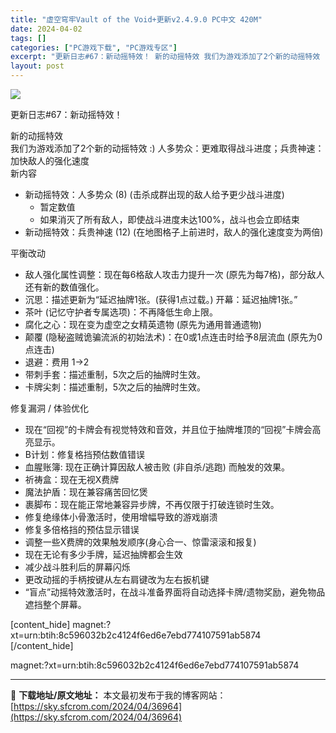 ```yaml
---
title: "虚空穹牢Vault of the Void+更新v2.4.9.0 PC中文 420M"
date: 2024-04-02
tags: []
categories: ["PC游戏下载", "PC游戏专区"]
excerpt: "更新日志#67：新动摇特效！ 新的动摇特效 我们为游戏添加了2个新的动摇特效 :) 人多势众：更难取得战斗进度；兵贵神速：加快敌人的强化速度 新内容 新动摇特效：人多势众 (8) (击杀成群出现的敌人给予更少战斗进度) 暂定数值 如果消灭了所有敌人，即使战斗进度未达100%，战斗也会立即结束 新动摇&hellip;"
layout: post
---
```


<div class="_2gdgUZH7TbyBxDYoDIUPVG">
<div><img class="game_header_image_full aligncenter" src="https://sky.sfcrom.com/wp-content/uploads/2024/04/20240402075815-efe58.jpeg" /></div>
<div></div>
<div class="_35gM9i287FT5Vx0nL7vX6o">

更新日志#67：新动摇特效！
<div class="_3xnQdAHm87HweMlCFMh64P">
<div class="_2ZqUvIHTeQdmj5n3wCqp5s BB_Header2 _1SWg2pG7YTaeugpLj3fW6k">新的动摇特效</div>
我们为游戏添加了2个新的动摇特效 :) 人多势众：更难取得战斗进度；兵贵神速：加快敌人的强化速度
<div class="KePJsJFkRONeGxLE3PKlF BB_Header3 AX80F1i_ZmgUMWmsPWvNo">新内容</div>
<ul class="tfM5VWgPClhy8MTX_pNLF bullets">
 	<li class="_3DlO014RzYr_m9lI620soy">新动摇特效：人多势众 (8) (击杀成群出现的敌人给予更少战斗进度)
<ul class="tfM5VWgPClhy8MTX_pNLF bullets">
 	<li class="_3DlO014RzYr_m9lI620soy">暂定数值</li>
 	<li class="_3DlO014RzYr_m9lI620soy">如果消灭了所有敌人，即使战斗进度未达100%，战斗也会立即结束</li>
</ul>
</li>
 	<li class="_3DlO014RzYr_m9lI620soy">新动摇特效：兵贵神速 (12) (在地图格子上前进时，敌人的强化速度变为两倍)</li>
</ul>
平衡改动
<ul class="tfM5VWgPClhy8MTX_pNLF bullets">
 	<li class="_3DlO014RzYr_m9lI620soy">敌人强化属性调整：现在每6格敌人攻击力提升一次 (原先为每7格)，部分敌人还有新的数值强化。</li>
 	<li class="_3DlO014RzYr_m9lI620soy">沉思：描述更新为“延迟抽牌1张。(获得1点过载。) 开幕：延迟抽牌1张。”</li>
 	<li class="_3DlO014RzYr_m9lI620soy">茶叶 (记忆守护者专属选项)：不再降低生命上限。</li>
 	<li class="_3DlO014RzYr_m9lI620soy">腐化之心：现在变为虚空之女精英遗物 (原先为通用普通遗物)</li>
 	<li class="_3DlO014RzYr_m9lI620soy">颠覆 (隐秘盗贼诡骗流派的初始法术)：在0或1点连击时给予8层流血 (原先为0点连击)</li>
 	<li class="_3DlO014RzYr_m9lI620soy">退避：费用 1→2</li>
 	<li class="_3DlO014RzYr_m9lI620soy">带刺手套：描述重制，5次之后的抽牌时生效。</li>
 	<li class="_3DlO014RzYr_m9lI620soy">卡牌尖刺：描述重制，5次之后的抽牌时生效。</li>
</ul>
<div class="KePJsJFkRONeGxLE3PKlF BB_Header3 AX80F1i_ZmgUMWmsPWvNo">修复漏洞 / 体验优化</div>
<ul class="tfM5VWgPClhy8MTX_pNLF bullets">
 	<li class="_3DlO014RzYr_m9lI620soy">现在“回视”的卡牌会有视觉特效和音效，并且位于抽牌堆顶的“回视”卡牌会高亮显示。</li>
 	<li class="_3DlO014RzYr_m9lI620soy">B计划：修复格挡预估数值错误</li>
 	<li class="_3DlO014RzYr_m9lI620soy">血腥账簿: 现在正确计算因敌人被击败 (非自杀/逃跑) 而触发的效果。</li>
 	<li class="_3DlO014RzYr_m9lI620soy">祈祷盒：现在无视X费牌</li>
 	<li class="_3DlO014RzYr_m9lI620soy">魔法护盾：现在兼容痛苦回忆煲</li>
 	<li class="_3DlO014RzYr_m9lI620soy">裹脚布：现在能正常地兼容异步牌，不再仅限于打破连锁时生效。</li>
 	<li class="_3DlO014RzYr_m9lI620soy">修复绝缘体小骨激活时，使用增幅导致的游戏崩溃</li>
 	<li class="_3DlO014RzYr_m9lI620soy">修复多倍格挡的预估显示错误</li>
 	<li class="_3DlO014RzYr_m9lI620soy">调整一些X费牌的效果触发顺序(身心合一、惊雷滚滚和报复)</li>
 	<li class="_3DlO014RzYr_m9lI620soy">现在无论有多少手牌，延迟抽牌都会生效</li>
 	<li class="_3DlO014RzYr_m9lI620soy">减少战斗胜利后的屏幕闪烁</li>
 	<li class="_3DlO014RzYr_m9lI620soy">更改动摇的手柄按键从左右肩键改为左右扳机键</li>
 	<li class="_3DlO014RzYr_m9lI620soy">“盲点”动摇特效激活时，在战斗准备界面将自动选择卡牌/遗物奖励，避免物品遮挡整个屏幕。</li>
</ul>
</div>
</div>
</div>
[content_hide]
magnet:?xt=urn:btih:8c596032b2c4124f6ed6e7ebd774107591ab5874
[/content_hide]

<!--wechatfans start-->
magnet:?xt=urn:btih:8c596032b2c4124f6ed6e7ebd774107591ab5874
<!--wechatfans end-->

---
📖 **下载地址/原文地址：** 本文最初发布于我的博客网站：[https://sky.sfcrom.com/2024/04/36964](https://sky.sfcrom.com/2024/04/36964)
